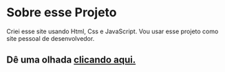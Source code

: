 # Sobre esse Projeto
 Criei esse site usando Html, Css e JavaScript.
Vou usar esse projeto como site pessoal de desenvolvedor.
## Dê uma olhada [clicando aqui.](https://bru.is-a.dev)
